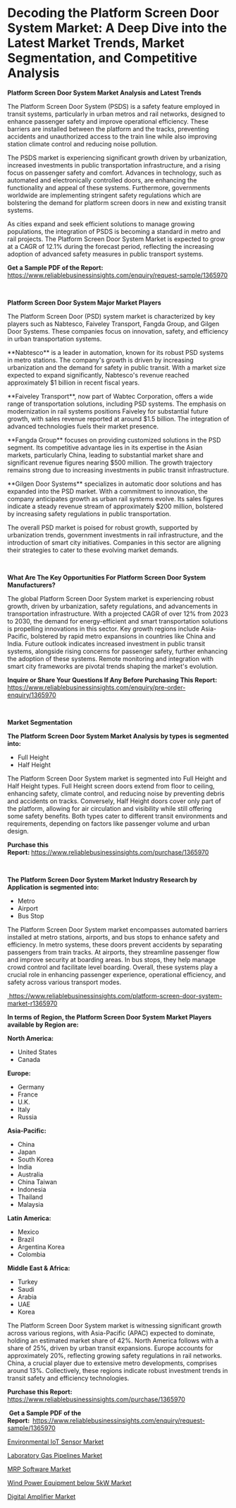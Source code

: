 <p><h1>Decoding the Platform Screen Door System Market: A Deep Dive into the Latest Market Trends, Market Segmentation, and Competitive Analysis</h1></p><p><strong>Platform Screen Door System Market Analysis and Latest Trends</strong></p>
<p><p>The Platform Screen Door System (PSDS) is a safety feature employed in transit systems, particularly in urban metros and rail networks, designed to enhance passenger safety and improve operational efficiency. These barriers are installed between the platform and the tracks, preventing accidents and unauthorized access to the train line while also improving station climate control and reducing noise pollution.</p><p>The PSDS market is experiencing significant growth driven by urbanization, increased investments in public transportation infrastructure, and a rising focus on passenger safety and comfort. Advances in technology, such as automated and electronically controlled doors, are enhancing the functionality and appeal of these systems. Furthermore, governments worldwide are implementing stringent safety regulations which are bolstering the demand for platform screen doors in new and existing transit systems. </p><p>As cities expand and seek efficient solutions to manage growing populations, the integration of PSDS is becoming a standard in metro and rail projects. The Platform Screen Door System Market is expected to grow at a CAGR of 12.1% during the forecast period, reflecting the increasing adoption of advanced safety measures in public transport systems.</p></p>
<p><strong>Get a Sample PDF of the Report:&nbsp;</strong> <a href="https://www.reliablebusinessinsights.com/enquiry/request-sample/1365970?utm_campaign=62&utm_medium=2&utm_source=Github&utm_content=ia&utm_term=06122024&utm_id=platform-screen-door-system">https://www.reliablebusinessinsights.com/enquiry/request-sample/1365970</a></p>
<p>&nbsp;</p>
<p><strong>Platform Screen Door System Major Market Players</strong></p>
<p><p>The Platform Screen Door (PSD) system market is characterized by key players such as Nabtesco, Faiveley Transport, Fangda Group, and Gilgen Door Systems. These companies focus on innovation, safety, and efficiency in urban transportation systems.</p><p>**Nabtesco** is a leader in automation, known for its robust PSD systems in metro stations. The company's growth is driven by increasing urbanization and the demand for safety in public transit. With a market size expected to expand significantly, Nabtesco's revenue reached approximately $1 billion in recent fiscal years.</p><p>**Faiveley Transport**, now part of Wabtec Corporation, offers a wide range of transportation solutions, including PSD systems. The emphasis on modernization in rail systems positions Faiveley for substantial future growth, with sales revenue reported at around $1.5 billion. The integration of advanced technologies fuels their market presence.</p><p>**Fangda Group** focuses on providing customized solutions in the PSD segment. Its competitive advantage lies in its expertise in the Asian markets, particularly China, leading to substantial market share and significant revenue figures nearing $500 million. The growth trajectory remains strong due to increasing investments in public transit infrastructure.</p><p>**Gilgen Door Systems** specializes in automatic door solutions and has expanded into the PSD market. With a commitment to innovation, the company anticipates growth as urban rail systems evolve. Its sales figures indicate a steady revenue stream of approximately $200 million, bolstered by increasing safety regulations in public transportation.</p><p>The overall PSD market is poised for robust growth, supported by urbanization trends, government investments in rail infrastructure, and the introduction of smart city initiatives. Companies in this sector are aligning their strategies to cater to these evolving market demands.</p></p>
<p>&nbsp;</p>
<p><strong>What Are The Key Opportunities For Platform Screen Door System Manufacturers?</strong></p>
<p><p>The global Platform Screen Door System market is experiencing robust growth, driven by urbanization, safety regulations, and advancements in transportation infrastructure. With a projected CAGR of over 12% from 2023 to 2030, the demand for energy-efficient and smart transportation solutions is propelling innovations in this sector. Key growth regions include Asia-Pacific, bolstered by rapid metro expansions in countries like China and India. Future outlook indicates increased investment in public transit systems, alongside rising concerns for passenger safety, further enhancing the adoption of these systems. Remote monitoring and integration with smart city frameworks are pivotal trends shaping the market's evolution.</p></p>
<p><strong>Inquire or Share Your Questions If Any Before Purchasing This Report:</strong> <a href="https://www.reliablebusinessinsights.com/enquiry/pre-order-enquiry/1365970?utm_campaign=62&utm_medium=2&utm_source=Github&utm_content=ia&utm_term=06122024&utm_id=platform-screen-door-system">https://www.reliablebusinessinsights.com/enquiry/pre-order-enquiry/1365970</a></p>
<p>&nbsp;</p>
<p><strong>Market Segmentation</strong></p>
<p><strong>The Platform Screen Door System Market Analysis by types is segmented into:</strong></p>
<p><ul><li>Full Height</li><li>Half Height</li></ul></p>
<p><p>The Platform Screen Door System market is segmented into Full Height and Half Height types. Full Height screen doors extend from floor to ceiling, enhancing safety, climate control, and reducing noise by preventing debris and accidents on tracks. Conversely, Half Height doors cover only part of the platform, allowing for air circulation and visibility while still offering some safety benefits. Both types cater to different transit environments and requirements, depending on factors like passenger volume and urban design.</p></p>
<p><strong>Purchase this Report:&nbsp;</strong><a href="https://www.reliablebusinessinsights.com/purchase/1365970?utm_campaign=62&utm_medium=2&utm_source=Github&utm_content=ia&utm_term=06122024&utm_id=platform-screen-door-system">https://www.reliablebusinessinsights.com/purchase/1365970</a></p>
<p>&nbsp;</p>
<p><strong>The Platform Screen Door System Market Industry Research by Application is segmented into:</strong></p>
<p><ul><li>Metro</li><li>Airport</li><li>Bus Stop</li></ul></p>
<p><p>The Platform Screen Door System market encompasses automated barriers installed at metro stations, airports, and bus stops to enhance safety and efficiency. In metro systems, these doors prevent accidents by separating passengers from train tracks. At airports, they streamline passenger flow and improve security at boarding areas. In bus stops, they help manage crowd control and facilitate level boarding. Overall, these systems play a crucial role in enhancing passenger experience, operational efficiency, and safety across various transport modes.</p></p>
<p><a href="https://www.reliablebusinessinsights.com/platform-screen-door-system-market-r1365970?utm_campaign=62&utm_medium=2&utm_source=Github&utm_content=ia&utm_term=06122024&utm_id=platform-screen-door-system">&nbsp;https://www.reliablebusinessinsights.com/platform-screen-door-system-market-r1365970</a></p>
<p><strong>In terms of Region, the Platform Screen Door System Market Players available by Region are:</strong></p>
<p>
    <p> <strong> North America: </strong>
        <ul>
            <li>United States</li>
            <li>Canada</li>
        </ul>
        </p> 
    <p> <strong> Europe: </strong>
        <ul>
            <li>Germany</li>
            <li>France</li>
            <li>U.K.</li>
            <li>Italy</li>
            <li>Russia</li>
        </ul>
        </p> 
    <p> <strong> Asia-Pacific: </strong>
        <ul>
            <li>China</li>
            <li>Japan</li>
            <li>South Korea</li>
            <li>India</li>
            <li>Australia</li>
            <li>China Taiwan</li>
            <li>Indonesia</li>
            <li>Thailand</li>
            <li>Malaysia</li>
        </ul>
        </p> 
    <p> <strong> Latin America: </strong>
        <ul>
            <li>Mexico</li>
            <li>Brazil</li>
            <li>Argentina Korea</li>
            <li>Colombia</li>
        </ul>
        </p> 
    <p> <strong> Middle East & Africa: </strong>
        <ul>
            <li>Turkey</li>
            <li>Saudi</li>
            <li>Arabia</li>
            <li>UAE</li>
            <li>Korea</li>
        </ul>
    </p>
    </p>
<p><p>The Platform Screen Door System market is witnessing significant growth across various regions, with Asia-Pacific (APAC) expected to dominate, holding an estimated market share of 42%. North America follows with a share of 25%, driven by urban transit expansions. Europe accounts for approximately 20%, reflecting growing safety regulations in rail networks. China, a crucial player due to extensive metro developments, comprises around 13%. Collectively, these regions indicate robust investment trends in transit safety and efficiency technologies.</p></p>
<p><strong>Purchase this Report: </strong><a href="https://www.reliablebusinessinsights.com/purchase/1365970?utm_campaign=62&utm_medium=2&utm_source=Github&utm_content=ia&utm_term=06122024&utm_id=platform-screen-door-system">https://www.reliablebusinessinsights.com/purchase/1365970</a></p>
<p>&nbsp;<strong>Get a Sample PDF of the Report:&nbsp;&nbsp;</strong><a href="https://www.reliablebusinessinsights.com/enquiry/request-sample/1365970?utm_campaign=62&utm_medium=2&utm_source=Github&utm_content=ia&utm_term=06122024&utm_id=platform-screen-door-system">https://www.reliablebusinessinsights.com/enquiry/request-sample/1365970</a></p>
<p><strong></strong></p>
<p><p><a href="https://github.com/manesros8/Market-Research-Report-List-1/blob/main/environmental-iot-sensor-market.md?utm_campaign=62&utm_medium=2&utm_source=Github&utm_content=ia&utm_term=06122024&utm_id=platform-screen-door-system">Environmental IoT Sensor Market</a></p><p><a href="https://issuu.com/reportprime-2/docs/laboratory-gas-pipelines-market-size-2030.pptx?utm_campaign=62&utm_medium=2&utm_source=Github&utm_content=ia&utm_term=06122024&utm_id=platform-screen-door-system">Laboratory Gas Pipelines Market</a></p><p><a href="https://www.linkedin.com/pulse/mrp-software-market-taking-off-growth-factors-projected-102-awbkf?utm_campaign=62&utm_medium=2&utm_source=Github&utm_content=ia&utm_term=06122024&utm_id=platform-screen-door-system">MRP Software Market</a></p><p><a href="https://issuu.com/reportprime-2/docs/wind-power-equipment-below-5kw-market-size-2030.pp?utm_campaign=62&utm_medium=2&utm_source=Github&utm_content=ia&utm_term=06122024&utm_id=platform-screen-door-system">Wind Power Equipment below 5kW Market</a></p><p><a href="https://github.com/WashimHussain441/Market-Research-Report-List-1/blob/main/digital-amplifier-market.md?utm_campaign=62&utm_medium=2&utm_source=Github&utm_content=ia&utm_term=06122024&utm_id=platform-screen-door-system">Digital Amplifier Market</a></p></p>
